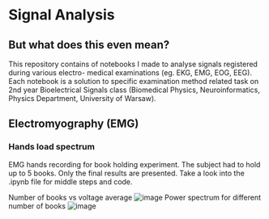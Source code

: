 # Signal Analysis
## But what does this even mean?

This repository contains of notebooks I made to analyse signals registered during various electro- medical examinations (eg. EKG, EMG, EOG, EEG). Each notebook is a solution to specific examination method related task on 2nd year Bioelectrical Signals class (Biomedical Physics, Neuroinformatics, Physics Department, University of Warsaw).


## Electromyography (EMG)
### Hands load spectrum
EMG hands recording for book holding experiment. The subject had to hold up to 5 books.
Only the final results are presented. Take a look into the .ipynb file for middle steps and code.  

Number of books vs voltage average
![image](https://user-images.githubusercontent.com/62252332/121497665-f7f54800-c9db-11eb-9902-4483ba72ae41.png)
Power spectrum for different number of books
![image](https://user-images.githubusercontent.com/62252332/121497242-861cfe80-c9db-11eb-8f9e-408772ccee8e.png)


